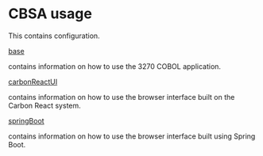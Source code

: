 # CBSA usage

This contains configuration.

[base](./base/README.md)

contains information on how to use the 3270 COBOL application.

[carbonReactUI](./carbonReactUI/README.md)

contains information on how to use the browser interface built on the Carbon React system.

[springBoot](./springBoot/README.md)

contains information on how to use the browser interface built using Spring Boot.